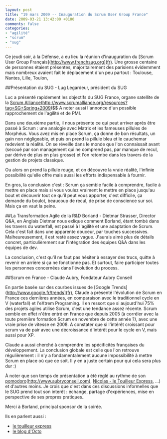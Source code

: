 ```yaml
---
layout: post
title: "19 mars 2009 -- Inauguration du Scrum User Group France"
date: 2009-03-21 13:42:00 +0100
comments: false
categories: 
- "agilité"
- "scrum"
- "sug"
---
```

Ce jeudi soir, à la Défense, a eu lieu la réunion d'inauguration du [Scrum User Group Français](http://www.frenchsug.org](fr). Une grosse centaine de personnes étaient présentes, majoritairement des parisiens évidemment mais nombreux avaient fait le déplacement d'un peu partout : Toulouse, Nantes, Lille, Toulon,


##Présentation du SUG - Lug Legardeur, président du SUG

Luc a présenté rapidement les objectifs du SUG France, organe satellite de la [Scrum Alliance](http://www.scrumalliance.org)(http://www.scrumalliance.org/resources?tag=SG+Spring+2009)$$
A noter aussi l'annonce d'un possible rapprochement de l'agilité et de PMI.

Dans une deuxième partie, il nous présente ce qui peut arriver après être passé à Scrum : une analogie avec Matrix et les fameuses pillules de Morphéus.
Vous avez mis en place Scrum, ça donne de bon résultats, un gain non négligeable, et puis on prend la pillule bleu et le cauchemar redevient la réalité. On se réveille dans le monde que l'on connaissait avant (secoué par son management qui ne comprend pas, par manque de recul, par dérive de plus en plus grosse) et l'on retombe dans les travers de la gestion de projets classique.

Ou alors on prend la pillule rouge, et on découvre la vraie réalité, l'infinie possibilité qu'elle offre mais aussi les efforts indispensable à fournir.

En gros, la conclusion c'est : Scrum ça semble facile à comprendre, facile à mettre en place mais si vous voulez vraiment le mettre en place jusqu'au bout et découvrir tout ce qu'il peut vous apporter, c'est difficile, ça demande du boulot, beaucoup de recul, de prise de conscience sur soi. Mais ça en vaut la peine.

##La Transformation Agile de la R&D Borland - Dietmar Strasser, Director Q&A, en Anglais
Dietmar nous exlique comment Borland, étant tombé dans les travers du waterfall, est passé à l'agilité et une adaptation de Scrum.
Cela c'est fait dans une apparente douceur, par touches successives.
Malheureusement, il est resté assez vague. J'aurais aimé plus de détails concret, particulièrement sur l'intégration des équipes Q&A dans les équipes de dev.

La conclusion, c'est qu'il ne faut pas hésiter à essayer des trucs, quitte à revenir en arrière si ça ne fonctionne pas. Et surtout, faire participer toutes les personnes concernées dans l'évolution du process.

##Scrum en France - Claude Aubry, Fondateur Aubry Conseil

En partie basée sur des courbes issues de [Google Trends](http://www.google.fr/trends](fr), Claude a présenté l'évolution de Scrum en France ces dernières années, en comparaison avec le traditionnel cycle en V (waterfall) et l'eXtrem Programing.
Il en ressort que si aujourd'hui 75% des projets agiles utilise Scrum, c'est une tendance assez récente. Scrum semble en effet n'être entré en France que depuis 2005 (à corréler avec la toute première formation Scrum en novembre de cette année ?), avec une vraie prise de vitesse en 2008.
A constater que si l'intérêt croissant pour scrum va de pair avec une décroissance d'intérêt pour le cycle en V, mais aussi pour XP.

Claude a aussi cherché à comprendre les spécificités françaises du développement. La conclusion globale est celle que l'on retrouve régulièrement : il n'y a fondamentalement aucune impossibilité à mettre Scrum en place où que ce soit. Il y en a juste certain pour qui cela sera plus dur :)

À noter que son temps de présentation a été réglé au rythme de son [pomodoro](http://www.aubryconseil.com/post/Un-pomodoro%2C-des-pomodori)(http://www.aubryconseil.com), [Nicolas - le Touilleur Express](http://www.touilleur-express.fr/), ...) et d'autres moins. Je crois que c'est dans ces discussions informelles que le SUG prend tout son interêt : échange, partage d'expériences, mise en perspective de ses propres pratiques..




Merci à Borland, principal sponsor de la soirée.




Ils en parlent aussi :
* [le touilleur express ](http://www.touilleur-express.fr/2009/03/20/premiere-soiree-du-french-scrum-user-group)
* [le blog d'Octo ]( http://blog.octo.com/compte-rendu-de-la-soiree-dinauguration-du-french-scrum-user-group)


